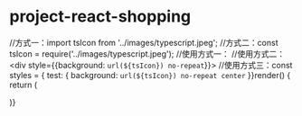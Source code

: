 # project-react-shopping

//方式一：import tsIcon from '../images/typescript.jpeg';
//方式二：const tsIcon = require('../images/typescript.jpeg');
//使用方式一：<img src={tsIcon} alt="" />
//使用方式二：<div style={{background: `url(${tsIcon}) no-repeat`}}></div>
//使用方式三：const styles = { test: { background: `url(${tsIcon}) no-repeat center` }}render() { return ( <div style={styles.test}></div> )}